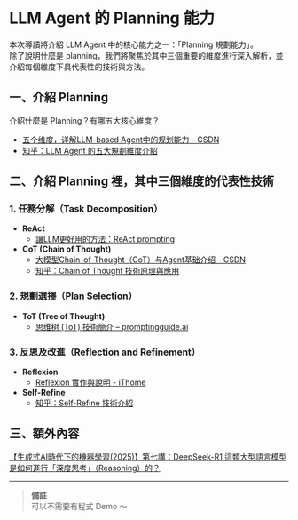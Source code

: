 # LLM Agent 的 Planning 能力

本次導讀將介紹 LLM Agent 中的核心能力之一：「Planning 規劃能力」。  
除了說明什麼是 planning，我們將聚焦於其中三個重要的維度進行深入解析，並介紹每個維度下具代表性的技術與方法。


## 一、介紹 Planning

介紹什麼是 Planning？有哪五大核心維度？

- [五个维度，详解LLM-based Agent中的规划能力 - CSDN](https://blog.csdn.net/qq_27590277/article/details/140116139)  
- [知乎：LLM Agent 的五大規劃維度介紹](https://zhuanlan.zhihu.com/p/718959013)


## 二、介紹 Planning 裡，其中三個維度的代表性技術

### 1. 任務分解（Task Decomposition）

- **ReAct**
  - [讓LLM更好用的方法：ReAct prompting](https://edge.aif.tw/application-react-prompting/)
- **CoT (Chain of Thought)**
  - [大模型Chain-of-Thought（CoT）与Agent基础介绍 - CSDN](https://blog.csdn.net/qq_36426650/article/details/139452817)
  - [知乎：Chain of Thought 技術原理與應用](https://zhuanlan.zhihu.com/p/668914454)


### 2. 規劃選擇（Plan Selection）

- **ToT (Tree of Thought)**
  - [思维树 (ToT) 技術簡介 – promptingguide.ai](https://www.promptingguide.ai/zh/techniques/tot)


### 3. 反思及改進（Reflection and Refinement）

- **Reflexion**
  - [Reflexion 實作與說明 - iThome](https://ithelp.ithome.com.tw/articles/10348597)
- **Self-Refine**
  - [知乎：Self-Refine 技術介紹](https://zhuanlan.zhihu.com/p/658477682)

## 三、額外內容
[【生成式AI時代下的機器學習(2025)】第七講：DeepSeek-R1 這類大型語言模型是如何進行「深度思考」（Reasoning）的？](https://www.youtube.com/watch?v=bJFtcwLSNxI)


---
> **備註**  
可以不需要有程式 Demo ～
